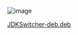 ![image](https://github.com/user-attachments/assets/f96327bd-18ac-4386-865a-d24533121c63) 

[JDKSwitcher-deb.deb](https://github.com/0xcds4r/JDKSwitcher/blob/main/build-deb.sh)
